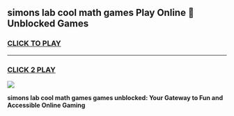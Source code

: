 
## simons lab cool math games Play Online 👋 Unblocked Games
<h3>
<a href="https://news.freeplayer.one?title=simons_lab_cool_math_games&ref=17CMG">CLICK TO PLAY</a></h3>
<hr>

<h3>
<a href="https://news.freeplayer.one?title=simons_lab_cool_math_games&ref=17CMG">CLICK 2 PLAY</a>
  
</h3>

<a href="https://news.freeplayer.one?title=simons_lab_cool_math_games&ref=17CMG/"><img src="https://clearcache.store/games.png"></a>


**simons lab cool math games games unblocked: Your Gateway to Fun and Accessible Online Gaming**

